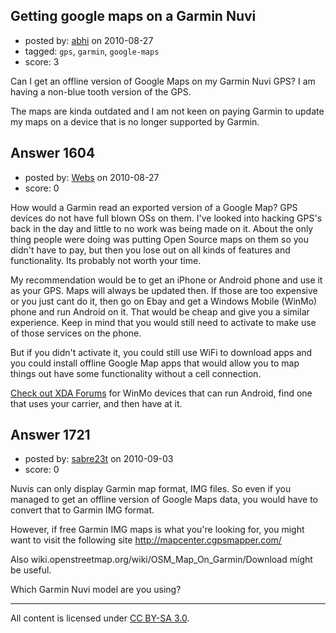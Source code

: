 ## Getting google maps on a Garmin Nuvi

- posted by: [abhi](https://stackexchange.com/users/-1/523-abhi) on 2010-08-27
- tagged: `gps`, `garmin`, `google-maps`
- score: 3

<p>Can I get an offline version of Google Maps on my Garmin Nuvi GPS? 
I am having a non-blue tooth version of the GPS.</p>

<p>The maps are kinda outdated and I am not keen on paying Garmin to update my maps on a device that is no longer supported by Garmin.</p>



## Answer 1604

- posted by: [Webs](https://stackexchange.com/users/-1/904-webs) on 2010-08-27
- score: 0

<p>How would a Garmin read an exported version of a Google Map? GPS devices do not have full blown OSs on them. I've looked into hacking GPS's back in the day and little to no work was being made on it. About the only thing people were doing was putting Open Source maps on them so you didn't have to pay, but then you lose out on all kinds of features and functionality. Its probably not worth your time.</p>

<p>My recommendation would be to get an iPhone or Android phone and use it as your GPS. Maps will always be updated then. If those are too expensive or you just cant do it, then go on Ebay and get a Windows Mobile (WinMo) phone and run Android on it. That would be cheap and give you a similar experience. Keep in mind that you would still need to activate to make use of those services on the phone.</p>

<p>But if you didn't activate it, you could still use WiFi to download apps and you could install offline Google Map apps that would allow you to map things out have some functionality without a cell connection.</p>

<p><a href="http://forum.xda-developers.com/" rel="nofollow">Check out XDA Forums</a> for WinMo devices that can run Android, find one that uses your carrier, and then have at it.</p>



## Answer 1721

- posted by: [sabre23t](https://stackexchange.com/users/-1/1070-sabre23t) on 2010-09-03
- score: 0

<p>Nuvis can only display Garmin map format, IMG files. So even if you managed to get an offline version of Google Maps data, you would have to convert that to Garmin IMG format. </p>

<p>However, if free Garmin IMG maps is what you're looking for, you might want to visit the following site <a href="http://mapcenter.cgpsmapper.com/" rel="nofollow">http://mapcenter.cgpsmapper.com/</a></p>

<p>Also wiki.openstreetmap.org/wiki/OSM_Map_On_Garmin/Download might be useful.</p>

<p>Which Garmin Nuvi model are you using?</p>




---

All content is licensed under [CC BY-SA 3.0](https://creativecommons.org/licenses/by-sa/3.0/).
